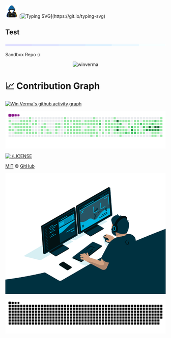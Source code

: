 <picture><img src = "https://raw.githubusercontent.com/winverma/test/main/about_me.gif" width = 40px height = 40px></picture> [![Typing SVG](https://readme-typing-svg.demolab.com?font=Fira+Code&pause=1000&color=1E00F7&width=720&lines=Ayo,+Mate!🦄+Man's+Name+is+Win+Verma!)](https://git.io/typing-svg)

## Test

<a href="https://github.com/winverma" > <img src="https://raw.githubusercontent.com/winverma/test/main/Flashy%20Lines.gif" align="center" /> </a>

Sandbox Repo :)

<p align="center"> <img src="https://komarev.com/ghpvc/?username=winverma&label=Profile%20views&color=25D366&style=flat" alt="winverma" /> </p>

# 📈 Contribution Graph
 [![Win Verma's github activity graph](https://github-readme-activity-graph.vercel.app/graph?username=winverma&theme=react-dark)](https://github.com/winverma)

<a href="https://github.com/winverma" >  <img src="https://github.com/winverma/test/blob/main/github-contribution-grid-snake.gif" align="center" />  </a>

<p>
  <a aria-label="license" href="https://github.com/test/blob/main/LICENSE"> <img src="https://img.shields.io/github/license/primer/css.svg" alt="./LICENSE" align="center" /> </a>
</p>

   [MIT](./LICENSE) &copy; [GitHub](https://github.com/)

<a href="https://github.com/winverma" >  <img src="https://raw.githubusercontent.com/winverma/test/main/analyst.gif" align="center" />  </a>

<a href="https://github.com/winverma" >  <img src="https://raw.githubusercontent.com/winverma/test/3d7e53ce510e2ae86412d664db15190bff2f308e/grid-snake.svg" align="center" />  </a>
